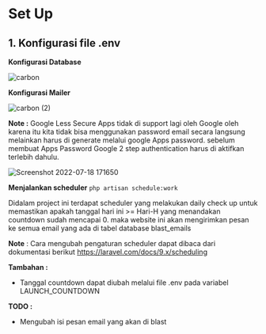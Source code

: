 # Set Up
## 1. Konfigurasi file .env

**Konfigurasi Database**

![carbon](https://user-images.githubusercontent.com/83326741/179490870-a49bc6e6-995f-47d7-9de0-1f0da7f9ac66.png)

**Konfigurasi Mailer**

![carbon (2)](https://user-images.githubusercontent.com/83326741/179495092-33221653-a6a1-4499-a8d4-317b3ae33151.png)

**Note :** Google Less Secure Apps tidak di support lagi oleh Google oleh karena itu kita tidak bisa menggunakan password email secara langsung melainkan harus di generate melalui google Apps password. sebelum membuat Apps Password Google 2 step authentication harus di aktifkan terlebih dahulu.

![Screenshot 2022-07-18 171650](https://user-images.githubusercontent.com/83326741/179491406-4e35a288-fbad-45b3-857d-ee919bb11df7.png)

**Menjalankan scheduler**
`php artisan schedule:work`
    
Didalam project ini terdapat scheduler yang melakukan daily check up untuk memastikan apakah tanggal hari ini >= Hari-H yang menandakan countdown sudah mencapai 0. maka website ini akan mengirimkan pesan ke semua email yang ada di tabel database blast_emails

**Note** : Cara mengubah pengaturan scheduler dapat dibaca dari dokumentasi berikut https://laravel.com/docs/9.x/scheduling


**Tambahan :**
- Tanggal countdown dapat diubah melalui file .env pada variabel LAUNCH_COUNTDOWN

**TODO :**
- Mengubah isi pesan email yang akan di blast
